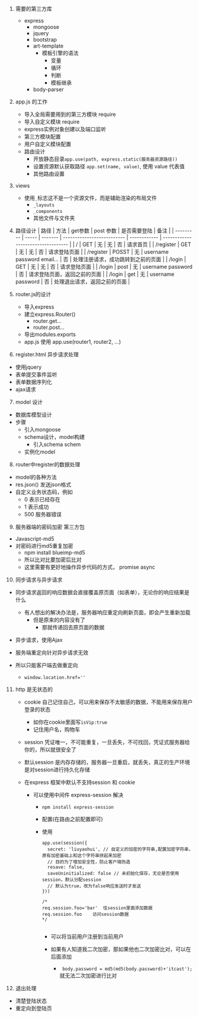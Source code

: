 1. 需要的第三方库

   - express
     - mongoose
     - jquery
     - bootstrap
     - art-template
       - 模板引擎的语法
         - 变量
         - 循环
         - 判断
         - 模板继承
     - body-parser  

2. app.js 的工作
   - 导入全局需要用到的第三方模块 require
   - 导入自定义模块 require
   - express实例对象创建以及端口监听
   - 第三方模块配置
   - 用户自定义模块配置
   - 路由设计
     - 开放静态目录`app.use(path, express.static(服务器资源路径))`
     - 设置资源默认获取路径 `app.set(name, value)`, 使用 value 代表值
     - 其他路由设置

3. views
   - 使用`_`标志这不是一个资源文件，而是辅助渲染的布局文件
     - `_layouts`
     - `_components`
     - 其他文件与文件夹


4. 路径设计
  | 路径      | 方法  | get参数 | post 参数                  | 是否需要登陆 | 备注                               |
  | --------- | ----- | ------- | -------------------------- | ------------ | ---------------------------------- |
  | /         | GET   | 无      | 无                         | 否           | 请求首页                           |
  | /register | GET   | 无      | 无                         | 否           | 请求登陆页面                       |
  | /register | POSST | 无      | username password email... | 否           | 处理注册请求，成功跳转到之前的页面 |
  | /login    | GET   | 无      | 无                         | 否           | 请求登陆页面                       |
  | /login    | post  | 无      | username password          | 否           | 请求登陆页面，返回之前的页面       |
  | /login    | get   | 无      | username password          | 否           | 处理退出请求，返回之前的页面       |


5. router.js的设计
    - 导入express
    - 建立express.Router()
      - router.get...
      - router.post...
    - 导出modules.exports
    - app.js 使用 app.use(router1, router2, ...)


6. register.html 异步请求处理
  - 使用jquery
  - 表单提交事件监听
  - 表单数据序列化
  - ajax请求


7. model 设计
  - 数据库模型设计
  - 步骤
    - 引入mongoose
    - schema设计，model构建
      - 引入schema  schem
    - 实例化model


8. router中register的数据处理
  - model的各种方法
  - res.json() 发送json格式
  - 自定义业务状态码，例如
    - 0 表示已经存在
    - 1 表示成功
    - 500 服务器错误


9. 服务器端的密码加密 第三方包
  - Javascript-md5
  - 对密码进行md5重复加密
    - npm install blueimp-md5
    - 所以比对比要加密后比对
    - 这里需要有更好地操作异步代码的方式， promise async


10. 同步请求与异步请求
  - 同步请求返回的响应数据会直接覆盖原页面（如表单），无论你的响应结果是什么
    - 有人想出的解决办法是，服务器响应重定向刷新页面，即会产生重新加载
      - 但是原来的内容没有了
        - 那就传递回去原页面的数据

  - 异步请求，使用Ajax  
  - 服务端重定向针对异步请求无效
  - 所以只能客户端去做重定向
    - `window.location.href=''`

11. http 是无状态的
    - cookie 自己记住自己，可以用来保存不太敏感的数据，不能用来保存用户登录的状态
      - 如你在cookie里面写`isVip:true`
      - 记住用户名，购物车

    - session 凭证唯一，不可能重复，一旦丢失，不可找回，凭证式服务器给你的，所以就很安全了
    - 默认session 是内存存储的，服务器一旦重启，就丢失，真正的生产环境是对session进行持久化存储
    - 在express 框架中默认不支持session 和 cookie
      - 可以使用中间件 express-session 解决
        - `npm install express-session`
        - 配置(在路由之前配置即可)
        - 使用
            ```JS
            app.use(session({
              secret: 'liuyaohui', // 自定义的加密的字符串,配置加密字符串，原有加密基础上和这个字符串拼起来加密
              // 目的为了增加安全性，防止客户端伪造
              resave: false,
              saveUninitialized: false // 未初始化保存，无论是否使用session，默认分配session
              // 默认为true，改为false响应发送时才发送
            }))

            /*
            req.session.foo='bar'  往session里面添加数据
            req.session.foo    访问session数据  
            */


            ```

          - 可以将当前用户注册到当前用户

          - 如果有人知道我二次加密，那如果他也二次加密比对，可以在后面添加
            - ` body.password = md5(md5(body.password)+'itcast');` 就无法二次加密进行比对

12. 退出处理
  - 清楚登陆状态
  - 重定向到登陆页
